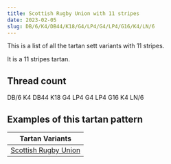 ```yaml
---
title: Scottish Rugby Union with 11 stripes
date: 2023-02-05
slug: DB/6/K4/DB44/K18/G4/LP4/G4/LP4/G16/K4/LN/6
---
```

This is a list of all the tartan sett variants with 11 stripes.

It is a 11 stripes tartan.


## Thread count
DB/6 K4 DB44 K18 G4 LP4 G4 LP4 G16 K4 LN/6

## Examples of this tartan pattern

| Tartan Variants |
|---------------|
| [Scottish Rugby Union](/variants/db/6/k4/db44/k18/g4/lp4/g4/lp4/g16/k4/ln/6-db000030-g008000-k000000-lne0e0e0-lpc0a0e0)||
